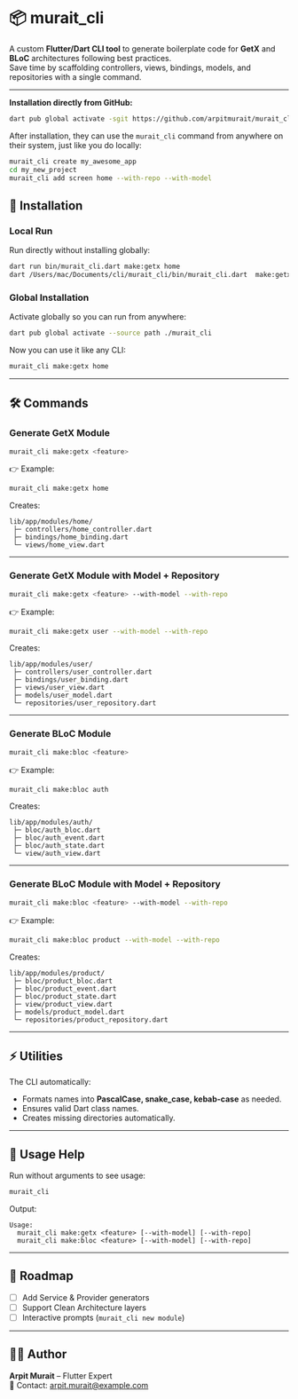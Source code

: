 # 📦 murait_cli

A custom **Flutter/Dart CLI tool** to generate boilerplate code for **GetX** and **BLoC** architectures following best practices.  
Save time by scaffolding controllers, views, bindings, models, and repositories with a single command.

---
**Installation directly from GitHub:**

```bash
dart pub global activate -sgit https://github.com/arpitmurait/murait_cli.git
```
After installation, they can use the `murait_cli` command from anywhere on their system, just like you do locally:

```bash
murait_cli create my_awesome_app
cd my_new_project
murait_cli add screen home --with-repo --with-model
```

## 🚀 Installation

### Local Run
Run directly without installing globally:

```bash
dart run bin/murait_cli.dart make:getx home
dart /Users/mac/Documents/cli/murait_cli/bin/murait_cli.dart  make:getx home2 --with-model --with-repo
```

### Global Installation
Activate globally so you can run from anywhere:

```bash
dart pub global activate --source path ./murait_cli
```

Now you can use it like any CLI:

```bash
murait_cli make:getx home
```

---

## 🛠️ Commands

### Generate **GetX** Module
```bash
murait_cli make:getx <feature>
```

👉 Example:
```bash
murait_cli make:getx home
```

Creates:
```
lib/app/modules/home/
 ├─ controllers/home_controller.dart
 ├─ bindings/home_binding.dart
 └─ views/home_view.dart
```

---

### Generate **GetX** Module with Model + Repository
```bash
murait_cli make:getx <feature> --with-model --with-repo
```

👉 Example:
```bash
murait_cli make:getx user --with-model --with-repo
```

Creates:
```
lib/app/modules/user/
 ├─ controllers/user_controller.dart
 ├─ bindings/user_binding.dart
 ├─ views/user_view.dart
 ├─ models/user_model.dart
 └─ repositories/user_repository.dart
```

---

### Generate **BLoC** Module
```bash
murait_cli make:bloc <feature>
```

👉 Example:
```bash
murait_cli make:bloc auth
```

Creates:
```
lib/app/modules/auth/
 ├─ bloc/auth_bloc.dart
 ├─ bloc/auth_event.dart
 ├─ bloc/auth_state.dart
 └─ view/auth_view.dart
```

---

### Generate **BLoC** Module with Model + Repository
```bash
murait_cli make:bloc <feature> --with-model --with-repo
```

👉 Example:
```bash
murait_cli make:bloc product --with-model --with-repo
```

Creates:
```
lib/app/modules/product/
 ├─ bloc/product_bloc.dart
 ├─ bloc/product_event.dart
 ├─ bloc/product_state.dart
 ├─ view/product_view.dart
 ├─ models/product_model.dart
 └─ repositories/product_repository.dart
```

---

## ⚡ Utilities

The CLI automatically:
- Formats names into **PascalCase, snake_case, kebab-case** as needed.
- Ensures valid Dart class names.
- Creates missing directories automatically.

---

## 📖 Usage Help
Run without arguments to see usage:

```bash
murait_cli
```

Output:
```
Usage:
  murait_cli make:getx <feature> [--with-model] [--with-repo]
  murait_cli make:bloc <feature> [--with-model] [--with-repo]
```

---

## 📌 Roadmap
- [ ] Add Service & Provider generators
- [ ] Support Clean Architecture layers
- [ ] Interactive prompts (`murait_cli new module`)

---

## 👨‍💻 Author
**Arpit Murait** – Flutter Expert  
📧 Contact: arpit.murait@example.com  
